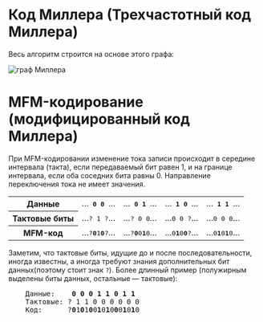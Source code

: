 # Код Миллера (Трехчастотный код Миллера)

Весь алгоритм строится на основе этого графа:

![граф Миллера](https://upload.wikimedia.org/wikipedia/commons/6/66/%D0%93%D1%80%D0%B0%D1%84_%D0%BF%D0%BE%D1%8F%D1%81%D0%BD%D1%8F%D1%8E%D1%89%D0%B8%D0%B9_%D0%BA%D0%BE%D0%B4_%D0%9C%D0%B8%D0%BB%D0%BB%D0%B5%D1%80%D0%B0.png)

# MFM-кодирование (модифицированный код Миллера)

При MFM-кодировании изменение тока записи происходит в середине интервала (такта), если передаваемый бит равен 1, и на границе интервала, если оба соседних бита равны 0. Направление переключения тока не имеет значения.

<table>
    <tbody>
        <tr>
            <th>Данные
            </th>
            <td>…<tt> <b>0</b> <b>0</b> </tt>…</td>
            <td>…<tt> <b>0</b> <b>1</b> </tt>…</td>
            <td>…<tt> <b>1</b> <b>0</b> </tt>…</td>
            <td>…<tt> <b>1</b> <b>1</b> </tt>…
            </td>
        </tr>
        <tr>
            <th>Тактовые биты
            </th>
            <td>…<tt>? 1&nbsp;?</tt>…</td>
            <td>…<tt>? 0 0</tt>…</td>
            <td>…<tt>0 0&nbsp;?</tt>…</td>
            <td>…<tt>0 0 0</tt>…
            </td>
        </tr>
        <tr>
            <th>MFM-код
            </th>
            <td>…<tt>?<b>0</b>1<b>0</b>?</tt>…</td>
            <td>…<tt>?<b>0</b>0<b>1</b>0</tt>…</td>
            <td>…<tt>0<b>1</b>0<b>0</b>?</tt>…</td>
            <td>…<tt>0<b>1</b>0<b>1</b>0</tt>…
            </td>
        </tr>
    </tbody>
</table>

Заметим, что тактовые биты, идущие до и после последовательности, иногда известны, а иногда требуют знания дополнительных бит данных(поэтому стоит знак `?`). Более длинный пример (полужирным выделены биты данных, остальные — тактовые):

<pre>
    Данные:    <b>0 0 0 1 1 0 1 1</b>
    Тактовые:&nbsp;? 1 1 0 0 0 0 0 0
    Код:      ?<b>0</b>1<b>0</b>1<b>0</b>0<b>1</b>0<b>1</b>0<b>0</b>0<b>1</b>0<b>1</b>0
</pre>